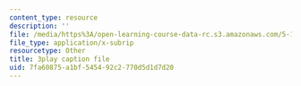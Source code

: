 ```yaml
---
content_type: resource
description: ''
file: /media/https%3A/open-learning-course-data-rc.s3.amazonaws.com/5-112-principles-of-chemical-science-fall-2005/7fa60875a1bf545492c2770d5d1d7d20_r8-cr6wrOgE.vtt
file_type: application/x-subrip
resourcetype: Other
title: 3play caption file
uid: 7fa60875-a1bf-5454-92c2-770d5d1d7d20
---
```

